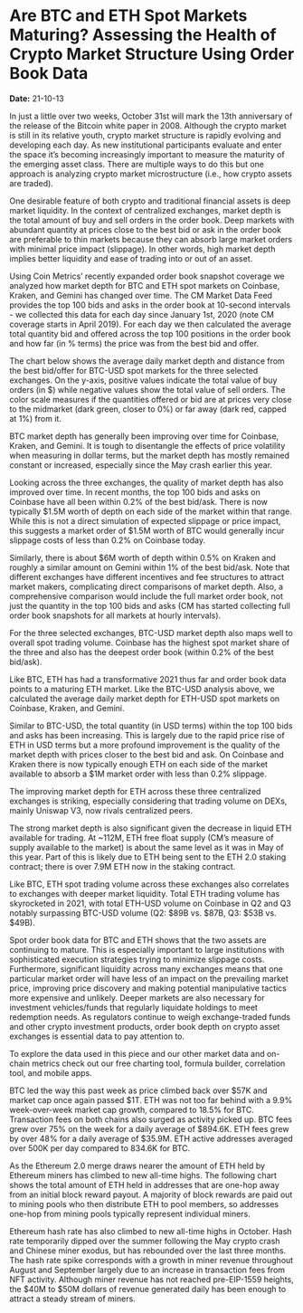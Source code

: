 # Are BTC and ETH Spot Markets Maturing? Assessing the Health of Crypto Market Structure Using Order Book Data

**Date:** 21-10-13

In just a little over two weeks, October 31st will mark the 13th anniversary of the release of the Bitcoin white paper in 2008. Although the crypto market is still in its relative youth, crypto market structure is rapidly evolving and developing each day. As new institutional participants evaluate and enter the space it’s becoming increasingly important to measure the maturity of the emerging asset class. There are multiple ways to do this but one approach is analyzing crypto market microstructure (i.e., how crypto assets are traded).

One desirable feature of both crypto and traditional financial assets is deep market liquidity. In the context of centralized exchanges, market depth is the total amount of buy and sell orders in the order book. Deep markets with abundant quantity at prices close to the best bid or ask in the order book are preferable to thin markets because they can absorb large market orders with minimal price impact (slippage). In other words, high market depth implies better liquidity and ease of trading into or out of an asset.

Using Coin Metrics’ recently expanded order book snapshot coverage we analyzed how market depth for BTC and ETH spot markets on Coinbase, Kraken, and Gemini has changed over time. The CM Market Data Feed provides the top 100 bids and asks in the order book at 10-second intervals - we collected this data for each day since January 1st, 2020 (note CM coverage starts in April 2019). For each day we then calculated the average total quantity bid and offered across the top 100 positions in the order book and how far (in % terms) the price was from the best bid and offer.

The chart below shows the average daily market depth and distance from the best bid/offer for BTC-USD spot markets for the three selected exchanges. On the y-axis, positive values indicate the total value of buy orders (in $) while negative values show the total value of sell orders. The color scale measures if the quantities offered or bid are at prices very close to the midmarket (dark green, closer to 0%) or far away (dark red, capped at 1%) from it.

BTC market depth has generally been improving over time for Coinbase, Kraken, and Gemini. It is tough to disentangle the effects of price volatility when measuring in dollar terms, but the market depth has mostly remained constant or increased, especially since the May crash earlier this year.

Looking across the three exchanges, the quality of market depth has also improved over time. In recent months, the top 100 bids and asks on Coinbase have all been within 0.2% of the best bid/ask. There is now typically $1.5M worth of depth on each side of the market within that range. While this is not a direct simulation of expected slippage or price impact, this suggests a market order of $1.5M worth of BTC would generally incur slippage costs of less than 0.2% on Coinbase today.

Similarly, there is about $6M worth of depth within 0.5% on Kraken and roughly a similar amount on Gemini within 1% of the best bid/ask. Note that different exchanges have different incentives and fee structures to attract market makers, complicating direct comparisons of market depth. Also, a comprehensive comparison would include the full market order book, not just the quantity in the top 100 bids and asks (CM has started collecting full order book snapshots for all markets at hourly intervals).

For the three selected exchanges, BTC-USD market depth also maps well to overall spot trading volume. Coinbase has the highest spot market share of the three and also has the deepest order book (within 0.2% of the best bid/ask).

Like BTC, ETH has had a transformative 2021 thus far and order book data points to a maturing ETH market. Like the BTC-USD analysis above, we calculated the average daily market depth for ETH-USD spot markets on Coinbase, Kraken, and Gemini.

Similar to BTC-USD, the total quantity (in USD terms) within the top 100 bids and asks has been increasing. This is largely due to the rapid price rise of ETH in USD terms but a more profound improvement is the quality of the market depth with prices closer to the best bid and ask. On Coinbase and Kraken there is now typically enough ETH on each side of the market available to absorb a $1M market order with less than 0.2% slippage.

The improving market depth for ETH across these three centralized exchanges is striking, especially considering that trading volume on DEXs, mainly Uniswap V3, now rivals centralized peers.

The strong market depth is also significant given the decrease in liquid ETH available for trading. At ~112M, ETH free float supply (CM’s measure of supply available to the market) is about the same level as it was in May of this year. Part of this is likely due to ETH being sent to the ETH 2.0 staking contract; there is over 7.9M ETH now in the staking contract.

Like BTC, ETH spot trading volume across these exchanges also correlates to exchanges with deeper market liquidity. Total ETH trading volume has skyrocketed in 2021, with total ETH-USD volume on Coinbase in Q2 and Q3 notably surpassing BTC-USD volume (Q2: $89B vs. $87B, Q3: $53B vs. $49B).

Spot order book data for BTC and ETH shows that the two assets are continuing to mature. This is especially important to large institutions with sophisticated execution strategies trying to minimize slippage costs. Furthermore, significant liquidity across many exchanges means that one particular market order will have less of an impact on the prevailing market price, improving price discovery and making potential manipulative tactics more expensive and unlikely. Deeper markets are also necessary for investment vehicles/funds that regularly liquidate holdings to meet redemption needs. As regulators continue to weigh exchange-traded funds and other crypto investment products, order book depth on crypto asset exchanges is essential data to pay attention to.

To explore the data used in this piece and our other market data and on-chain metrics check out our free charting tool, formula builder, correlation tool, and mobile apps.

BTC led the way this past week as price climbed back over $57K and market cap once again passed $1T. ETH was not too far behind with a 9.9% week-over-week market cap growth, compared to 18.5% for BTC. Transaction fees on both chains also surged as activity picked up. BTC fees grew over 75% on the week for a daily average of $894.6K. ETH fees grew by over 48% for a daily average of $35.9M. ETH active addresses averaged over 500K per day compared to 834.6K for BTC.

As the Ethereum 2.0 merge draws nearer the amount of ETH held by Ethereum miners has climbed to new all-time highs. The following chart shows the total amount of ETH held in addresses that are one-hop away from an initial block reward payout. A majority of block rewards are paid out to mining pools who then distribute ETH to pool members, so addresses one-hop from mining pools typically represent individual miners.

Ethereum hash rate has also climbed to new all-time highs in October. Hash rate temporarily dipped over the summer following the May crypto crash and Chinese miner exodus, but has rebounded over the last three months. The hash rate spike corresponds with a growth in miner revenue throughout August and September largely due to an increase in transaction fees from NFT activity. Although miner revenue has not reached pre-EIP-1559 heights, the $40M to $50M dollars of revenue generated daily has been enough to attract a steady stream of miners.